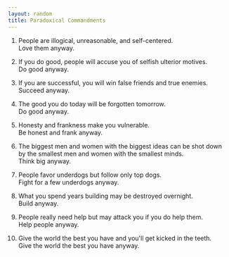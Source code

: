 ```yaml
---
layout: random
title: Paradoxical Commandments
---
```


1. People are illogical, unreasonable, and self-centered.  
Love them anyway.

2. If you do good, people will accuse you of selfish ulterior motives.  
Do good anyway.

3. If you are successful, you will win false friends and true enemies.  
Succeed anyway.

4. The good you do today will be forgotten tomorrow.  
Do good anyway.

5. Honesty and frankness make you vulnerable.  
Be honest and frank anyway.

6. The biggest men and women with the biggest ideas can be shot down by the smallest men and women with the smallest minds.  
Think big anyway.

7. People favor underdogs but follow only top dogs.  
Fight for a few underdogs anyway.

8. What you spend years building may be destroyed overnight.  
Build anyway.

9. People really need help but may attack you if you do help them.  
Help people anyway.

10. Give the world the best you have and you'll get kicked in the teeth.  
Give the world the best you have anyway.
